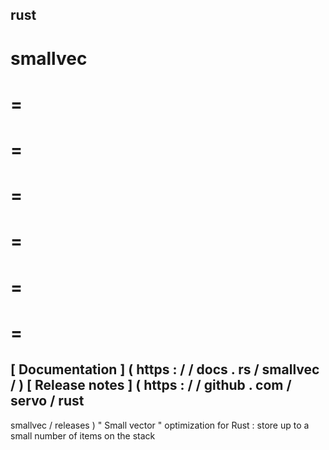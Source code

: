 rust
-
smallvec
=
=
=
=
=
=
=
=
=
=
=
=
=
[
Documentation
]
(
https
:
/
/
docs
.
rs
/
smallvec
/
)
[
Release
notes
]
(
https
:
/
/
github
.
com
/
servo
/
rust
-
smallvec
/
releases
)
"
Small
vector
"
optimization
for
Rust
:
store
up
to
a
small
number
of
items
on
the
stack
